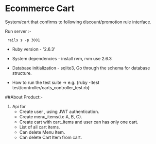 # Ecommerce Cart

 System/cart that confirms to following discount/promotion rule interface.

 Run server :-

```sh-session
 rails s -p 3001
 ```

* Ruby version - '2.6.3'

* System dependencies - install rvm, rvm use 2.6.3

* Database initialization - sqlite3, Go through the schema for database structure.

* How to run the test suite -> e.g. {ruby -Itest test/controller/carts_controller_test.rb}

##About Product:-

1. Api for 
	- Create user , using JWT authentication.
	- Create menu_items(i.e A, B, C).
	- Create cart with cart_items and user can has only one cart.
	- List of all cart items.
	- Can delete Menu Item.
	- Can delete Cart Item from cart.

